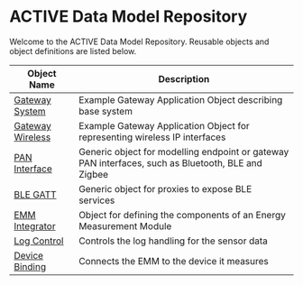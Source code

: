 # ACTIVE Data Model Repository

Welcome to the ACTIVE Data Model Repository. Reusable objects and object definitions are listed below.

Object Name | Description
------------|-------------
[Gateway System](Gateway_System/index.html) | Example Gateway Application Object describing base system
[Gateway Wireless](Gateway_Wireless/index.html) | Example Gateway Application Object for representing wireless IP interfaces
[PAN Interface](PAN_Interface/index.html) | Generic object for modelling endpoint or gateway PAN interfaces, such as Bluetooth, BLE and Zigbee
[BLE GATT](BLE_GATT/index.html) | Generic object for proxies to expose BLE services
[EMM Integrator](EMM_Integrator/index.html) | Object for defining the components of an Energy Measurement Module
[Log Control](Log_Control/index.html) | Controls the log handling for the sensor data
[Device Binding](Device_Binding/index.html) | Connects the EMM to the device it measures
